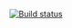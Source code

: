 [![Build status](http://ci.copycode.top:9527/api/projects/status/a6jir59x1wpacx3e?svg=true)](http://ci.copycode.top:9527/project/AppVeyor/testsolution)

